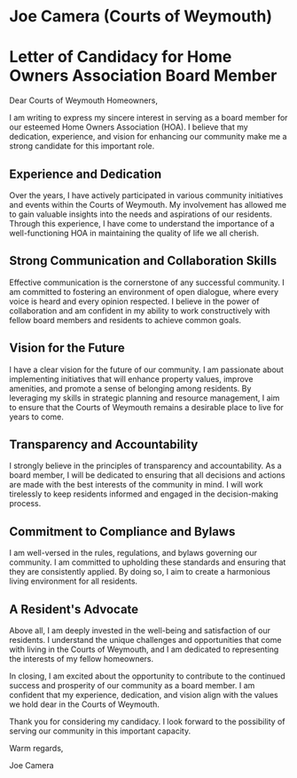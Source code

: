 # Joe Camera (Courts of Weymouth)

# Letter of Candidacy for Home Owners Association Board Member

Dear Courts of Weymouth Homeowners,

I am writing to express my sincere interest in serving as a board member for our esteemed Home Owners Association (HOA). I believe that my dedication, experience, and vision for enhancing our community make me a strong candidate for this important role.

## **Experience and Dedication**

Over the years, I have actively participated in various community initiatives and events within the Courts of Weymouth. My involvement has allowed me to gain valuable insights into the needs and aspirations of our residents. Through this experience, I have come to understand the importance of a well-functioning HOA in maintaining the quality of life we all cherish.

## **Strong Communication and Collaboration Skills**

Effective communication is the cornerstone of any successful community. I am committed to fostering an environment of open dialogue, where every voice is heard and every opinion respected. I believe in the power of collaboration and am confident in my ability to work constructively with fellow board members and residents to achieve common goals.

## **Vision for the Future**

I have a clear vision for the future of our community. I am passionate about implementing initiatives that will enhance property values, improve amenities, and promote a sense of belonging among residents. By leveraging my skills in strategic planning and resource management, I aim to ensure that the Courts of Weymouth remains a desirable place to live for years to come.

## **Transparency and Accountability**

I strongly believe in the principles of transparency and accountability. As a board member, I will be dedicated to ensuring that all decisions and actions are made with the best interests of the community in mind. I will work tirelessly to keep residents informed and engaged in the decision-making process.

## **Commitment to Compliance and Bylaws**

I am well-versed in the rules, regulations, and bylaws governing our community. I am committed to upholding these standards and ensuring that they are consistently applied. By doing so, I aim to create a harmonious living environment for all residents.

## **A Resident's Advocate**

Above all, I am deeply invested in the well-being and satisfaction of our residents. I understand the unique challenges and opportunities that come with living in the Courts of Weymouth, and I am dedicated to representing the interests of my fellow homeowners.

In closing, I am excited about the opportunity to contribute to the continued success and prosperity of our community as a board member. I am confident that my experience, dedication, and vision align with the values we hold dear in the Courts of Weymouth.

Thank you for considering my candidacy. I look forward to the possibility of serving our community in this important capacity.

Warm regards,

Joe Camera
